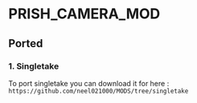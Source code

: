 # PRISH_CAMERA_MOD
 
## Ported 
### 1. Singletake
To port singletake you can download it for here : ```https://github.com/neel021000/MODS/tree/singletake```
